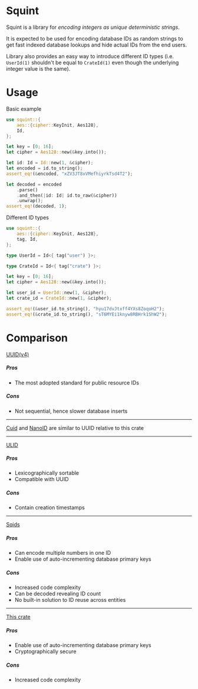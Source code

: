 # Squint

Squint is a library for _encoding integers as unique deterministic strings_.

It is expected to be used for encoding database IDs as random strings to get
fast indexed database lookups and hide actual IDs from the end users.

Library also provides an easy way to introduce different ID types
(i.e. `UserId(1)` shouldn't be equal to `CrateId(1)`
even though the underlying integer value is the same).

# Usage

Basic example

```rust
use squint::{
    aes::{cipher::KeyInit, Aes128},
    Id,
};

let key = [0; 16];
let cipher = Aes128::new(&key.into());

let id: Id = Id::new(1, &cipher);
let encoded = id.to_string();
assert_eq!(&encoded, "xZV3JT8xVMefhiyrkTsd4T2");

let decoded = encoded
    .parse()
    .and_then(|id: Id| id.to_raw(&cipher))
    .unwrap();
assert_eq!(decoded, 1);
```

Different ID types

```rust
use squint::{
    aes::{cipher::KeyInit, Aes128},
    tag, Id,
};

type UserId = Id<{ tag("user") }>;

type CrateId = Id<{ tag("crate") }>;

let key = [0; 16];
let cipher = Aes128::new(&key.into());

let user_id = UserId::new(1, &cipher);
let crate_id = CrateId::new(1, &cipher);

assert_eq!(&user_id.to_string(), "hyu17dvJtxff4YXs8ZoqoH2");
assert_eq!(&crate_id.to_string(), "sT6MYEi1knyw8RBHrk1ShW2");
```

# Comparison

[UUID(v4)](https://crates.io/crates/uuid)

##### Pros

-   The most adopted standard for public resource IDs

##### Cons

-   Not sequential, hence slower database inserts

---

[Cuid](https://crates.io/crates/cuid) and
[NanoID](https://crates.io/crates/nanoid)
are similar to UUID relative to this crate

---

[ULID](https://crates.io/crates/ulid)

##### Pros

-   Lexicographically sortable
-   Compatible with UUID

##### Cons

-   Contain creation timestamps

---

[Sqids](https://crates.io/crates/sqids)

##### Pros

-   Can encode multiple numbers in one ID
-   Enable use of auto-incrementing database primary keys

##### Cons

-   Increased code complexity
-   Can be decoded revealing ID count
-   No built-in solution to ID reuse across entities

---

[This crate](https://crates.io/crates/squint)

##### Pros

-   Enable use of auto-incrementing database primary keys
-   Cryptographically secure

##### Cons

-   Increased code complexity
